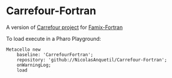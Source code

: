 # Carrefour-Fortran

A version of [Carrefour project](https://github.com/moosetechnology/Carrefour) for [Famix-Fortran](https://github.com/moosetechnology/Famix-Fortran)

To load execute in a Pharo Playground:
```st
Metacello new
    baseline: 'CarrefourFortran';
    repository: 'github://NicolasAnquetil/Carrefour-Fortran';
    onWarningLog;
    load
```

